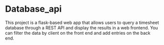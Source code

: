 # Database_api
This project is a flask-based web app that allows users to query a timesheet database through a REST API and display the results in a web frontend. You can filter the data by client on the front end and add entries on the back end. 

